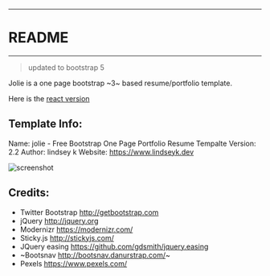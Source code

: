 -----------------------
# README
-----------------------

> updated to bootstrap 5

Jolie is a one page bootstrap ~3~ based resume/portfolio template.

Here is the [react version](https://github.com/CodeLikeAGirl29/browny-react)


Template Info:
-----------------------
Name: 		jolie - Free Bootstrap One Page Portfolio Resume Tempalte
Version: 	2.2
Author: 	lindsey k
Website: 	https://www.lindseyk.dev

![screenshot](https://res.cloudinary.com/codelikeagirl29/image/upload/v1702325654/projects/jolie-unlimited-gif.gif)

Credits:
-----------------------
- Twitter Bootstrap http://getbootstrap.com
- jQuery http://jquery.org
- Modernizr https://modernizr.com/
- Sticky.js http://stickyjs.com/
- JQuery easing https://github.com/gdsmith/jquery.easing
- ~Bootsnav http://bootsnav.danurstrap.com/~
- Pexels https://www.pexels.com/

